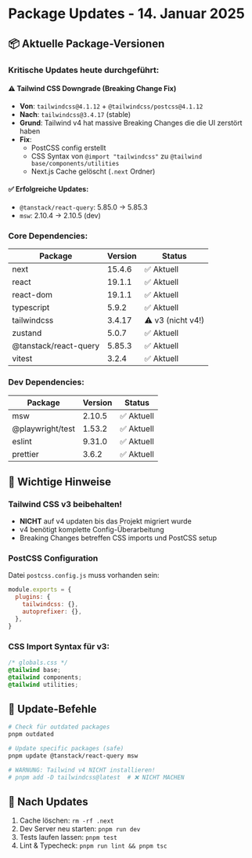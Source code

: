 # Package Updates - 14. Januar 2025

## 📦 Aktuelle Package-Versionen

### Kritische Updates heute durchgeführt:

#### ⚠️ Tailwind CSS Downgrade (Breaking Change Fix)
- **Von**: `tailwindcss@4.1.12` + `@tailwindcss/postcss@4.1.12`
- **Nach**: `tailwindcss@3.4.17` (stable)
- **Grund**: Tailwind v4 hat massive Breaking Changes die die UI zerstört haben
- **Fix**: 
  - PostCSS config erstellt
  - CSS Syntax von `@import "tailwindcss"` zu `@tailwind base/components/utilities`
  - Next.js Cache gelöscht (`.next` Ordner)

#### ✅ Erfolgreiche Updates:
- `@tanstack/react-query`: 5.85.0 → 5.85.3
- `msw`: 2.10.4 → 2.10.5 (dev)

### Core Dependencies:

| Package | Version | Status |
|---------|---------|--------|
| next | 15.4.6 | ✅ Aktuell |
| react | 19.1.1 | ✅ Aktuell |
| react-dom | 19.1.1 | ✅ Aktuell |
| typescript | 5.9.2 | ✅ Aktuell |
| tailwindcss | 3.4.17 | ⚠️ v3 (nicht v4!) |
| zustand | 5.0.7 | ✅ Aktuell |
| @tanstack/react-query | 5.85.3 | ✅ Aktuell |
| vitest | 3.2.4 | ✅ Aktuell |

### Dev Dependencies:

| Package | Version | Status |
|---------|---------|--------|
| msw | 2.10.5 | ✅ Aktuell |
| @playwright/test | 1.53.2 | ✅ Aktuell |
| eslint | 9.31.0 | ✅ Aktuell |
| prettier | 3.6.2 | ✅ Aktuell |

## 🔧 Wichtige Hinweise

### Tailwind CSS v3 beibehalten!
- **NICHT** auf v4 updaten bis das Projekt migriert wurde
- v4 benötigt komplette Config-Überarbeitung
- Breaking Changes betreffen CSS imports und PostCSS setup

### PostCSS Configuration
Datei `postcss.config.js` muss vorhanden sein:
```javascript
module.exports = {
  plugins: {
    tailwindcss: {},
    autoprefixer: {},
  },
}
```

### CSS Import Syntax für v3:
```css
/* globals.css */
@tailwind base;
@tailwind components;
@tailwind utilities;
```

## 📝 Update-Befehle

```bash
# Check für outdated packages
pnpm outdated

# Update specific packages (safe)
pnpm update @tanstack/react-query msw

# WARNUNG: Tailwind v4 NICHT installieren!
# pnpm add -D tailwindcss@latest  # ❌ NICHT MACHEN
```

## 🚀 Nach Updates

1. Cache löschen: `rm -rf .next`
2. Dev Server neu starten: `pnpm run dev`
3. Tests laufen lassen: `pnpm test`
4. Lint & Typecheck: `pnpm run lint && pnpm tsc`